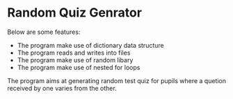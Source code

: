 # Random Quiz Genrator
Below are some features:
* The program make use of dictionary data structure
* The program reads and writes into files
* The program make use of random libary
* The program make use of nested for loops

The program aims at generating random test quiz for pupils where a quetion received by one varies from the other.  
